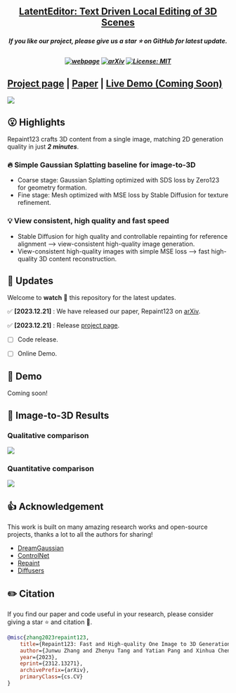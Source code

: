 <h2 align="center"> <a href="https://github.com/umarkhalidAI/LatentEditor">LatentEditor: Text Driven Local Editing of 3D Scenes</a></h2>
<h5 align="center"> If you like our project, please give us a star ⭐ on GitHub for latest update.  </h2>

<h5 align="center">

[![webpage](https://latenteditor.github.io/)](https://latenteditor.github.io/)
[![arXiv](https://arxiv.org/abs/2312.09313)](https://arxiv.org/abs/2312.09313)
[![License: MIT](https://img.shields.io/badge/License-MIT-yellow.svg)](https://github.com/junwuzhang19/repaint123/blob/main/LICENSE) 


</h5>

## [Project page](https://junwuzhang19.github.io/repaint123/) | [Paper](https://arxiv.org/abs/2312.13271) | [Live Demo (Coming Soon)]()


<img src="assets/teaser.png"/>

## 😮 Highlights

Repaint123 crafts 3D content from a single image, matching 2D generation quality in just ***2 minutes***.

### 🔥 Simple Gaussian Splatting baseline for image-to-3D
- Coarse stage: Gaussian Splatting optimized with SDS loss by Zero123 for geometry formation.
- Fine stage: Mesh optimized with MSE loss by Stable Diffusion for texture refinement.

### 💡 View consistent, high quality and fast speed
- Stable Diffusion for high quality and controllable repainting for reference alignment   -->   view-consistent high-quality image generation.
- View-consistent high-quality images with simple MSE loss   -->   fast high-quality 3D content reconstruction.



## 🚩 **Updates**

Welcome to **watch** 👀 this repository for the latest updates.

✅ **[2023.12.21]** : We have released our paper, Repaint123 on [arXiv](https://arxiv.org/abs/2312.13271).

✅ **[2023.12.21]** : Release [project page](https://junwuzhang19.github.io/repaint123/).
- [ ] Code release.
- [ ] Online Demo.


## 🤗 Demo

Coming soon!

## 🚀 Image-to-3D Results

### Qualitative comparison

<img src="assets/qual-comparison.jpg"/>

### Quantitative comparison

<img src="assets/quan-comparison.png"/>


## 👍 **Acknowledgement**
This work is built on many amazing research works and open-source projects, thanks a lot to all the authors for sharing!
* [DreamGaussian](https://github.com/dreamgaussian/dreamgaussian)
* [ControlNet](https://github.com/lllyasviel/ControlNet)
* [Repaint](https://github.com/andreas128/RePaint)
* [Diffusers](https://github.com/huggingface/diffusers)

## ✏️ Citation
If you find our paper and code useful in your research, please consider giving a star :star: and citation :pencil:.

```BibTeX
@misc{zhang2023repaint123,
    title={Repaint123: Fast and High-quality One Image to 3D Generation with Progressive Controllable 2D Repainting},
    author={Junwu Zhang and Zhenyu Tang and Yatian Pang and Xinhua Cheng and Peng Jin and Yida Wei and Wangbo Yu and Munan Ning and Li Yuan},
    year={2023},
    eprint={2312.13271},
    archivePrefix={arXiv},
    primaryClass={cs.CV}
}
```
<!---->
